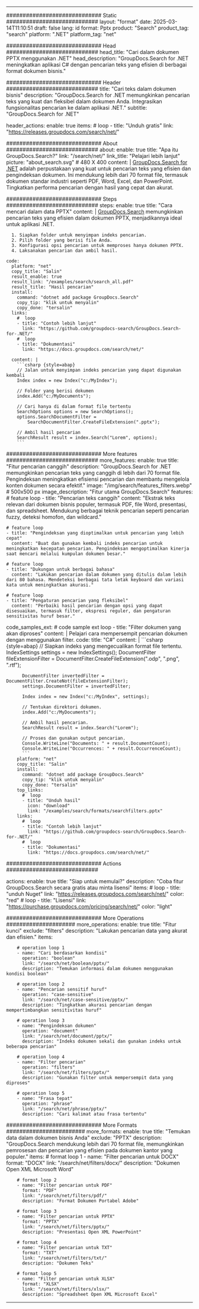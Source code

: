
---
############################# Static ############################
layout: "format"
date:  2025-03-14T11:10:51
draft: false
lang: id
format: Pptx
product: "Search"
product_tag: "search"
platform: ".NET"
platform_tag: "net"

############################# Head ############################
head_title: "Cari dalam dokumen PPTX menggunakan .NET"
head_description: "GroupDocs.Search for .NET meningkatkan aplikasi C# dengan pencarian teks yang efisien di berbagai format dokumen bisnis."

############################# Header ############################
title: "Cari teks dalam dokumen bisnis" 
description: "GroupDocs.Search for .NET memungkinkan pencarian teks yang kuat dan fleksibel dalam dokumen Anda. Integrasikan fungsionalitas pencarian ke dalam aplikasi .NET."
subtitle: "GroupDocs.Search for .NET" 

header_actions:
  enable: true
  items:
    #  loop
    - title: "Unduh gratis"
      link: "https://releases.groupdocs.com/search/net/"
      
############################# About ############################
about:
    enable: true
    title: "Apa itu GroupDocs.Search?"
    link: "/search/net/"
    link_title: "Pelajari lebih lanjut"
    picture: "about_search.svg" # 480 X 400
    content: |
       [GroupDocs.Search for .NET](/search/net/) adalah perpustakaan yang kuat untuk pencarian teks yang efisien dan pengindeksan dokumen. Ini mendukung lebih dari 70 format file, termasuk dokumen standar industri seperti PDF, Word, Excel, dan PowerPoint. Tingkatkan performa pencarian dengan hasil yang cepat dan akurat.

############################# Steps ############################
steps:
    enable: true
    title: "Cara mencari dalam data PPTX"
    content: |
      [GroupDocs.Search](/search/net/) memungkinkan pencarian teks yang efisien dalam dokumen PPTX, menjadikannya ideal untuk aplikasi .NET.
      
      1. Siapkan folder untuk menyimpan indeks pencarian.
      2. Pilih folder yang berisi file Anda.
      3. Konfigurasi opsi pencarian untuk memproses hanya dokumen PPTX.
      4. Laksanakan pencarian dan ambil hasil.
   
    code:
      platform: "net"
      copy_title: "Salin"
      result_enable: true
      result_link: "/examples/search/search_all.pdf"
      result_title: "Hasil pencarian"
      install:
        command: "dotnet add package GroupDocs.Search"
        copy_tip: "klik untuk menyalin"
        copy_done: "tersalin"
      links:
        #  loop
        - title: "Contoh lebih lanjut"
          link: "https://github.com/groupdocs-search/GroupDocs.Search-for-.NET/"
        #  loop
        - title: "Dokumentasi"
          link: "https://docs.groupdocs.com/search/net/"
          
      content: |
        ```csharp {style=abap}
        // Jalan untuk menyimpan indeks pencarian yang dapat digunakan kembali
        Index index = new Index("c:/MyIndex");

        // Folder yang berisi dokumen
        index.Add("c:/MyDocuments");

        // Cari hanya di dalam format file tertentu
        SearchOptions options = new SearchOptions();
        options.SearchDocumentFilter = 
            SearchDocumentFilter.CreateFileExtension(".pptx");

        // Ambil hasil pencarian
        SearchResult result = index.Search("Lorem", options);
        ```            

############################# More features ############################
more_features:
  enable: true
  title: "Fitur pencarian canggih"
  description: "GroupDocs.Search for .NET memungkinkan pencarian teks yang canggih di lebih dari 70 format file. Pengindeksan meningkatkan efisiensi pencarian dan membantu mengelola konten dokumen secara efektif."
  image: "/img/search/features_filters.webp" # 500x500 px
  image_description: "Fitur utama GroupDocs.Search"
  features:
    # feature loop
    - title: "Pencarian teks canggih"
      content: "Ekstrak teks relevan dari dokumen bisnis populer, termasuk PDF, file Word, presentasi, dan spreadsheet. Mendukung berbagai teknik pencarian seperti pencarian fuzzy, deteksi homofon, dan wildcard."

    # feature loop
    - title: "Pengindeksan yang dioptimalkan untuk pencarian yang lebih cepat"
      content: "Buat dan gunakan kembali indeks pencarian untuk meningkatkan kecepatan pencarian. Pengindeksan mengoptimalkan kinerja saat mencari melalui kumpulan dokumen besar."

    # feature loop
    - title: "Dukungan untuk berbagai bahasa"
      content: "Lakukan pencarian dalam dokumen yang ditulis dalam lebih dari 80 bahasa. Mendeteksi berbagai tata letak keyboard dan variasi kata untuk meningkatkan akurasi."

    # feature loop
    - title: "Pengaturan pencarian yang fleksibel"
      content: "Perbaiki hasil pencarian dengan opsi yang dapat disesuaikan, termasuk filter, ekspresi reguler, dan pengaturan sensitivitas huruf besar."
      
  code_samples_ext:
    # code sample ext loop
    - title: "Filter dokumen yang akan diproses"
      content: |
        Pelajari cara mempersempit pencarian dokumen dengan menggunakan filter.
      code:
        title: "C#"
        content: |
          ```csharp {style=abap}
          // Siapkan indeks yang mengecualikan format file tertentu.
          IndexSettings settings = new IndexSettings();
          DocumentFilter fileExtensionFilter = 
            DocumentFilter.CreateFileExtension(".odp", ".png", ".rtf");

          DocumentFilter invertedFilter = DocumentFilter.CreateNot(fileExtensionFilter);
          settings.DocumentFilter = invertedFilter;

          Index index = new Index("c:/MyIndex", settings);
              
          // Tentukan direktori dokumen.
          index.Add("c:/MyDocuments");

          // Ambil hasil pencarian.
          SearchResult result = index.Search("Lorem");
          
          // Proses dan gunakan output pencarian.
          Console.WriteLine("Documents: " + result.DocumentCount);
          Console.WriteLine("Occurrences: " + result.OccurrenceCount);
          ```
        platform: "net"
        copy_title: "Salin"
        install:
          command: "dotnet add package GroupDocs.Search"
          copy_tip: "klik untuk menyalin"
          copy_done: "tersalin"
        top_links:
          #  loop
          - title: "Unduh hasil"
            icon: "download"
            link: "/examples/search/formats/searchfilters.pptx"
        links:
          #  loop
          - title: "Contoh lebih lanjut"
            link: "https://github.com/groupdocs-search/GroupDocs.Search-for-.NET/"
          #  loop
          - title: "Dokumentasi"
            link: "https://docs.groupdocs.com/search/net/"
            

            


############################# Actions ############################

actions:
  enable: true
  title: "Siap untuk memulai?"
  description: "Coba fitur GroupDocs.Search secara gratis atau minta lisensi"
  items:
    #  loop
    - title: "unduh Nuget"
      link: "https://releases.groupdocs.com/search/net/"
      color: "red"
        #  loop
    - title: "Lisensi"
      link: "https://purchase.groupdocs.com/pricing/search/net/"
      color: "light"


############################# More Operations #####################
more_operations:
    enable: true
    title: "Fitur kunci"
    exclude: "filters"
    description: "Lakukan pencarian data yang akurat dan efisien."
    items: 
          
        # operation loop 1
        - name: "Cari berdasarkan kondisi"
          operation: "boolean"
          link: "/search/net/boolean/pptx/"
          description: "Temukan informasi dalam dokumen menggunakan kondisi boolean"

        # operation loop 2
        - name: "Pencarian sensitif huruf"
          operation: "case-sensitive"
          link: "/search/net/case-sensitive/pptx/"
          description: "Tingkatkan akurasi pencarian dengan mempertimbangkan sensitivitas huruf"

        # operation loop 3
        - name: "Pengindeksan dokumen"
          operation: "document"
          link: "/search/net/document/pptx/"
          description: "Indeks dokumen sekali dan gunakan indeks untuk beberapa pencarian"

        # operation loop 4
        - name: "Filter pencarian"
          operation: "filters"
          link: "/search/net/filters/pptx/"
          description: "Gunakan filter untuk mempersempit data yang diproses"

        # operation loop 5
        - name: "Frasa tepat"
          operation: "phrase"
          link: "/search/net/phrase/pptx/"
          description: "Cari kalimat atau frasa tertentu"
          
        
          
############################# More Formats ########################
more_formats:
    enable: true
    title: "Temukan data dalam dokumen bisnis Anda"
    exclude: "PPTX"
    description: "GroupDocs.Search mendukung lebih dari 70 format file, memungkinkan pemrosesan dan pencarian yang efisien pada dokumen kantor yang populer."
    items: 
        # format loop 1
        - name: "Filter pencarian untuk DOCX"
          format: "DOCX"
          link: "/search/net/filters/docx/"
          description: "Dokumen Open XML Microsoft Word"
          
        # format loop 2
        - name: "Filter pencarian untuk PDF"
          format: "PDF"
          link: "/search/net/filters/pdf/"
          description: "Format Dokumen Portabel Adobe"
          
        # format loop 3
        - name: "Filter pencarian untuk PPTX"
          format: "PPTX"
          link: "/search/net/filters/pptx/"
          description: "Presentasi Open XML PowerPoint"

        # format loop 4
        - name: "Filter pencarian untuk TXT"
          format: "TXT"
          link: "/search/net/filters/txt/"
          description: "Dokumen Teks"
          
        # format loop 5
        - name: "Filter pencarian untuk XLSX"
          format: "XLSX"
          link: "/search/net/filters/xlsx/"
          description: "Spreadsheet Open XML Microsoft Excel"
  

---